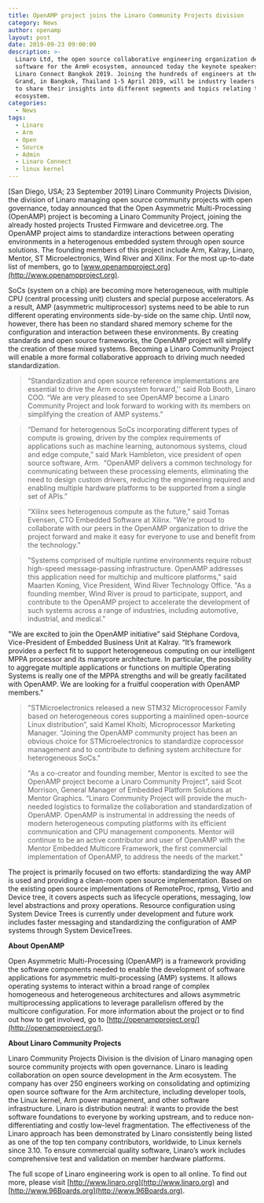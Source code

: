 ```yaml
---
title: OpenAMP project joins the Linaro Community Projects division
category: News
author: openamp
layout: post
date: 2019-09-23 09:00:00
description: >-
  Linaro Ltd, the open source collaborative engineering organization developing
  software for the Arm® ecosystem, announced today the keynote speakers for
  Linaro Connect Bangkok 2019. Joining the hundreds of engineers at the Centara
  Grand, in Bangkok, Thailand 1-5 April 2019, will be industry leaders invited
  to share their insights into different segments and topics relating to the Arm
  ecosystem.
categories:
  - News
tags:
  - Linaro
  - Arm
  - Open
  - Source
  - Admin
  - Linaro Connect
  - linux kernel
---
```

[San Diego, USA; 23 September 2019] Linaro Community Projects Division, the division of Linaro managing open source community projects with open governance, today announced that the Open Asymmetric Multi-Processing (OpenAMP) project is becoming a Linaro Community Project, joining the already hosted projects Trusted Firmware and devicetree.org. The OpenAMP project aims to standardize interactions between operating environments in a heterogenous embedded system through open source solutions. The founding members of this project include Arm, Kalray, Linaro, Mentor, ST Microelectronics, Wind River and Xilinx. For the most up-to-date list of members, go to [www.openampproject.org](http://www.openampproject.org).

SoCs (system on a chip) are becoming more heterogeneous, with multiple CPU (central processing unit) clusters and special purpose accelerators. As a result, AMP (asymmetric multiprocessor) systems need to be able to run different operating environments side-by-side on the same chip. Until now, however, there has been no standard shared memory scheme for the configuration and interaction between these environments. By creating standards and open source frameworks, the OpenAMP project will simplify the creation of these mixed systems. Becoming a Linaro Community Project will enable a more formal collaborative approach to driving much needed standardization. 

> “Standardization and open source reference implementations are essential to drive the Arm ecosystem forward,'' said Rob Booth, Linaro COO. “We are very pleased to see OpenAMP become a Linaro Community Project and look forward to working with its members on simplifying the creation of AMP systems.” 

> “Demand for heterogenous SoCs incorporating different types of compute is growing, driven by the complex requirements of applications such as machine learning, autonomous systems, cloud and edge compute,” said Mark Hambleton, vice president of open source software, Arm.  “OpenAMP delivers a common technology for communicating between these processing elements, eliminating the need to design custom drivers, reducing the engineering required and enabling multiple hardware platforms to be supported from a single set of APIs.”

> “Xilinx sees heterogenous compute as the future," said Tomas Evensen, CTO Embedded Software at Xilinx. “We're proud to collaborate with our peers in the OpenAMP organization to drive the project forward and make it easy for everyone to use and benefit from the technology."

> "Systems comprised of multiple runtime environments require robust high-speed message-passing infrastructure. OpenAMP addresses this application need for multichip and multicore platforms," said Maarten Koning, Vice President, Wind River Technology Office. "As a founding member, Wind River is proud to participate, support, and contribute to the OpenAMP project to accelerate the development of such systems across a range of industries, including automotive, industrial, and medical."

"We are excited to join the OpenAMP initiative” said Stéphane Cordova, Vice-President of Embedded Business Unit at Kalray. “It’s framework provides a perfect fit to support heterogeneous computing on our intelligent MPPA processor and its manycore architecture. In particular, the possibility to aggregate multiple applications or functions on multiple Operating Systems is really one of the MPPA strengths and will be greatly facilitated with OpenAMP. We are looking for a fruitful cooperation with OpenAMP members."

> "STMicroelectronics released a new STM32 Microprocessor Family based on heterogeneous cores supporting a mainlined open-source Linux distribution”, said Kamel Kholti, Microprocessor Marketing Manager. “Joining the OpenAMP community project has been an obvious choice for STMicroelectronics to standardize coprocessor management and to contribute to defining system architecture for heterogeneous SoCs."

> "As a co-creator and founding member, Mentor is excited to see the OpenAMP project become a Linaro Community Project”, said Scot Morrison, General Manager of Embedded Platform Solutions at Mentor Graphics. “Linaro Community Project will provide the much-needed logistics to formalize the collaboration and standardization of OpenAMP. OpenAMP is instrumental in addressing the needs of modern heterogeneous computing platforms with its efficient communication and CPU management components. Mentor will continue to be an active contributor and user of OpenAMP with the Mentor Embedded Multicore Framework, the first commercial implementation of OpenAMP, to address the needs of the market."

The project is primarily focused on two efforts: standardizing the way AMP is used and providing a clean-room open source implementation. Based on the existing open source implementations of RemoteProc, rpmsg, Virtio and Device tree, it covers aspects such as lifecycle operations, messaging, low level abstractions and proxy operations. Resource configuration using System Device Trees is currently under development and future work includes faster messaging and standardizing the configuration of AMP systems through System DeviceTrees.

**About OpenAMP**

Open Asymmetric Multi-Processing (OpenAMP) is a framework providing the software components needed to enable the development of software applications for asymmetric multi-processing (AMP) systems. It allows operating systems to interact within a broad range of complex homogeneous and heterogeneous architectures and allows asymmetric multiprocessing applications to leverage parallelism offered by the multicore configuration. For more information about the project or to find out how to get involved, go to [http://openampproject.org/](http://openampproject.org/).

**About Linaro Community Projects**

Linaro Community Projects Division is the division of Linaro managing open source community projects with open governance. Linaro is leading collaboration on open source development in the Arm ecosystem. The company has over 250 engineers working on consolidating and optimizing open source software for the Arm architecture, including developer tools, the Linux kernel, Arm power management, and other software infrastructure. Linaro is distribution neutral: it wants to provide the best software foundations to everyone by working upstream, and to reduce non-differentiating and costly low-level fragmentation. The effectiveness of the Linaro approach has been demonstrated by Linaro consistently being listed as one of the top ten company contributors, worldwide, to Linux kernels since 3.10. To ensure commercial quality software, Linaro’s work includes comprehensive test and validation on member hardware platforms. 

The full scope of Linaro engineering work is open to all online. To find out more, please visit [http://www.linaro.org](http://www.linaro.org) and [http://www.96Boards.org](http://www.96Boards.org).
